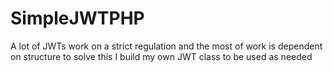 # SimpleJWTPHP
A lot of JWTs work on a strict regulation and the most of work is dependent on structure to solve this I build my own JWT class to be used as needed

